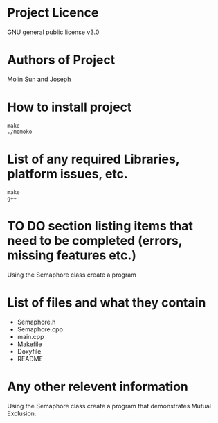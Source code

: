 # Project Licence
GNU general public license v3.0
# Authors of Project
Molin Sun and Joseph
# How to install project
```
make 
./momoko
``` 
# List of any required Libraries, platform issues, etc.
```
make
g++
```
# TO DO section listing items that need to be completed (errors, missing features etc.)
Using the Semaphore class create a program
# List of files and what they contain
* Semaphore.h
* Semaphore.cpp
* main.cpp
* Makefile
* Doxyfile
* README
# Any other relevent information
Using the Semaphore class create a program that demonstrates Mutual Exclusion.